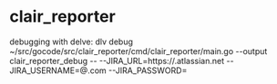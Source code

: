 # clair_reporter

debugging with delve:
dlv debug ~/src/gocode/src/clair_reporter/cmd/clair_reporter/main.go --output clair_reporter_debug  -- --JIRA_URL=https://<your jira account>.atlassian.net --JIRA_USERNAME=<your username>@<your domain>.com --JIRA_PASSWORD=<your api key>
